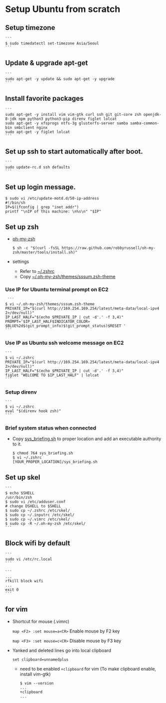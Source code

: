 # Setup Ubuntu from scratch

## Setup timezone

    ```
    $ sudo timedatectl set-timezone Asia/Seoul
    ```

## Update & upgrade apt-get

    ```
    sudo apt-get -y update && sudo apt-get -y upgrade
    ```

## Install favorite packages

    ```
    sudo apt-get -y install vim vim-gtk curl ssh git git-core zsh openjdk-8-jdk npm python3 python3-pip direnv figlet lolcat
    sudo apt-get -y xfsprogs ntfs-3g glusterfs-server samba samba-common-bin smbclient nginx
    sudo apt-get -y figlet lolcat
    ```

## Set up ssh to start automatically after boot.

    ```
    sudo update-rc.d ssh defaults
    ```

## Set up login message.
   
   ```
   $ sudo vi /etc/update-motd.d/50-ip-address
   #!/bin/sh
   IP=$(ifconfig | grep "inet addr")
   printf "\nIP of this machine: \n%s\n" "$IP"
   ```

## Set up zsh
- [oh-my-zsh](https://github.com/robbyrussell/oh-my-zsh)

    ```
    $ sh -c "$(curl -fsSL https://raw.github.com/robbyrussell/oh-my-zsh/master/tools/install.sh)"
    ```

- settings
    - Refer to [~/.zshrc](https://github.com/iandmyhand/settings/blob/master/MacOSX/.zshrc)
    - Copy [~/.oh-my-zsh/themes/sssum.zsh-theme](https://github.com/iandmyhand/settings/blob/master/MacOSX/sssum.zsh-theme)
    
### Use IP for Ubuntu terminal prompt on EC2

     ```
    $ vi ~/.oh-my-zsh/themes/sssum.zsh-theme
    PRIVATE_IP="$(curl http://169.254.169.254/latest/meta-data/local-ipv4 2>/dev/null)"
    IP_LAST_HALF="$(echo $PRIVATE_IP | cut -d'.' -f 3,4)"
    PROMPT='$IP_LAST_HALF$INDICATOR_COLOR» $BLUE%2d$(git_prompt_info)$(git_prompt_status)$RESET '
    ```

### Use IP as Ubuntu ssh welcome message on EC2

    ```
    $ vi ~/.zshrc
    PRIVATE_IP="$(curl http://169.254.169.254/latest/meta-data/local-ipv4 2>/dev/null)"
    IP_LAST_HALF="$(echo $PRIVATE_IP | cut -d'.' -f 3,4)"
    figlet "WELCOME TO $IP_LAST_HALF" | lolcat
    ```

### Setup direnv

    ```
    $ vi ~/.zshrc
    eval "$(direnv hook zsh)"
    ```

### Brief system status when connected

- Copy [sys_briefing.sh](https://github.com/iandmyhand/boilerplates/blob/master/UNIX/sys_briefing.sh) to proper location and add an executable authority to it.

    ```
    $ chmod 764 sys_briefing.sh
    $ vi ~/.zshrc
    [YOUR_PROPER_LOCATION]/sys_briefing.sh
    ```
    
## Set up skel

    ```
    $ echo $SHELL
    /usr/bin/zsh
    $ sudo vi /etc/adduser.conf
    # change DSHELL to $SHELL
    $ sudo cp ~/.zshrc /etc/skel/
    $ sudo cp ~/.inputrc /etc/skel/
    $ sudo cp ~/.vimrc /etc/skel/
    $ sudo cp -R ~/.oh-my-zsh /etc/skel/
    ```

## Block wifi by default

    ```
    sudo vi /etc/rc.local
    ```

    ```
    ...
    rfkill block wifi
    ...
    exit 0
    ```

## for vim
- Shortcut for mouse (.vimrc)

    ```map <F2> :set mouse=a<CR>``` Enable mouse by F2 key

    ```map <F3> :set mouse=c<CR>``` Disable mouse by F3 key

- Yanked and deleted lines go into local clipboard

    ```set clipboard=unnamedplus```

    - need to be enabled ```+clipboard``` for vim (To make clipboard enable, install vim-gtk)
 
        ```
        $ vim --version
        ...
        +clipboard
        ...
        ```
